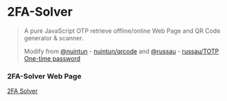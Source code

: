 # 2FA-Solver

> A pure JavaScript OTP retrieve offline/online Web Page and QR Code generator &amp; scanner.
> 
> Modify from [@nuintun](https://github.com/nuintun/) - [nuintun/qrcode](https://github.com/nuintun/qrcode) and [@russau](https://github.com/russau/) - [russau/TOTP One-time password](http://jsfiddle.net/russau/ch8PK/)

### 2FA-Solver Web Page
[2FA Solver](https://iamyuthan.github.io/2FA-Solver/docs/index.html)
